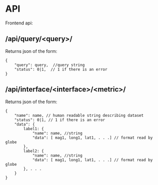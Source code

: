 API
===
Frontend api:

/api/query/&lt;query&gt;/
-------------------------
Returns json of the form:
```
{
    "query": query,  //query string
    "status": 0|1,  // 1 if there is an error
}
```

/api/interface/&lt;interface&gt;/&lt;metric&gt;/
------------------------------------------------
Returns json of the form:
```
{
    "name": name, // human readable string describing dataset
    "status": 0|1, // 1 if there is an error
    "data": {
        label1: {
            "name": name, //string
            "data": [ mag1, long1, lat1, . . .] // format read by globe
        },
        label2: {
            "name": name, //string
            "data": [ mag1, long1, lat1, . . .] // format read by globe
        }, . . . 
    }
}
```
